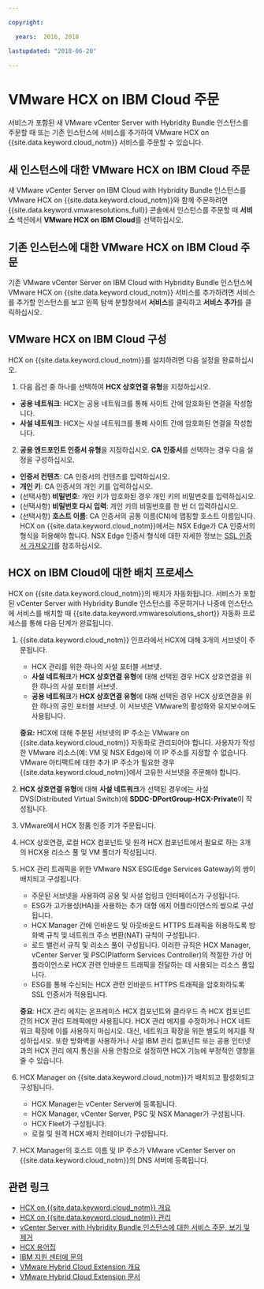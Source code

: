 ```yaml
---

copyright:

  years:  2016, 2018

lastupdated: "2018-06-20"

---
```


# VMware HCX on IBM Cloud 주문

서비스가 포함된 새 VMware vCenter Server with Hybridity Bundle 인스턴스를 주문할 때 또는 기존 인스턴스에 서비스를 추가하여 VMware HCX on {{site.data.keyword.cloud_notm}} 서비스를 주문할 수 있습니다.

## 새 인스턴스에 대한 VMware HCX on IBM Cloud 주문

새 VMware vCenter Server on IBM Cloud with Hybridity Bundle 인스턴스를 VMware HCX on {{site.data.keyword.cloud_notm}}와 함께 주문하려면 {{site.data.keyword.vmwaresolutions_full}} 콘솔에서 인스턴스를 주문할 때 **서비스** 섹션에서 **VMware HCX on IBM Cloud**를 선택하십시오.


## 기존 인스턴스에 대한 VMware HCX on IBM Cloud 주문

기존 VMware vCenter Server on IBM Cloud with Hybridity Bundle 인스턴스에 VMware HCX on {{site.data.keyword.cloud_notm}} 서비스를 추가하려면 서비스를 추가할 인스턴스를 보고 왼쪽 탐색 분할창에서 **서비스**를 클릭하고 **서비스 추가**를 클릭하십시오.

## VMware HCX on IBM Cloud 구성

HCX on {{site.data.keyword.cloud_notm}}를 설치하려면 다음 설정을 완료하십시오.
1. 다음 옵션 중 하나를 선택하여 **HCX 상호연결 유형**을 지정하십시오.
  * **공용 네트워크**: HCX는 공용 네트워크를 통해 사이트 간에 암호화된 연결을 작성합니다.
  * **사설 네트워크**: HCX는 사설 네트워크를 통해 사이트 간에 암호화된 연결을 작성합니다.
2. **공용 엔드포인트 인증서 유형**을 지정하십시오. **CA 인증서**를 선택하는 경우 다음 설정을 구성하십시오.
  * **인증서 컨텐츠**: CA 인증서의 컨텐츠를 입력하십시오.
  * **개인 키**: CA 인증서의 개인 키를 입력하십시오.
  * (선택사항) **비밀번호**: 개인 키가 암호화된 경우 개인 키의 비밀번호를 입력하십시오.
  * (선택사항) **비밀번호 다시 입력**: 개인 키의 비밀번호를 한 번 더 입력하십시오.
  * (선택사항) **호스트 이름**: CA 인증서의 공통 이름(CN)에 맵핑할 호스트 이름입니다. HCX on {{site.data.keyword.cloud_notm}}에서는 NSX Edge가 CA 인증서의 형식을 허용해야 합니다. NSX Edge 인증서 형식에 대한 자세한 정보는 [SSL 인증서 가져오기](https://docs.vmware.com/en/VMware-NSX-for-vSphere/6.3/com.vmware.nsx.admin.doc/GUID-19D3A4FD-DF17-43A3-9343-25EE28273BC6.html)를 참조하십시오.
  <!--Need enhancement, it is still not clear what the key pair is used for, is it for connecting to NSX? This is not in architecture doc either. -->

## HCX on IBM Cloud에 대한 배치 프로세스

HCX on {{site.data.keyword.cloud_notm}}의 배치가 자동화됩니다. 서비스가 포함된 vCenter Server with Hybridity Bundle 인스턴스를 주문하거나 나중에 인스턴스에 서비스를 배치할 때 {{site.data.keyword.vmwaresolutions_short}} 자동화 프로세스를 통해 다음 단계가 완료됩니다.
1. {{site.data.keyword.cloud_notm}} 인프라에서 HCX에 대해 3개의 서브넷이 주문됩니다. 
   * HCX 관리를 위한 하나의 사설 포터블 서브넷.
   * **사설 네트워크**가 **HCX 상호연결 유형**에 대해 선택된 경우 HCX 상호연결을 위한 하나의 사설 포터블 서브넷.
   * **공용 네트워크**가 **HCX 상호연결 유형**에 대해 선택된 경우 HCX 상호연결을 위한 하나의 공인 포터블 서브넷. 이 서브넷은 VMware의 활성화와 유지보수에도 사용됩니다.

   **중요:** HCX에 대해 주문된 서브넷의 IP 주소는 VMware on {{site.data.keyword.cloud_notm}} 자동화로 관리되어야 합니다. 사용자가 작성한 VMware 리소스(예: VM 및 NSX Edge)에 이 IP 주소를 지정할 수 없습니다. VMware 아티팩트에 대한 추가 IP 주소가 필요한 경우 {{site.data.keyword.cloud_notm}}에서 고유한 서브넷을 주문해야 합니다.
2. **HCX 상호연결 유형**에 대해 **사설 네트워크**가 선택된 경우에는 사설 DVS(Distributed Virtual Switch)에 **SDDC-DPortGroup-HCX-Private**이 작성됩니다. 
3. VMware에서 HCX 정품 인증 키가 주문됩니다. 
4. HCX 상호연결, 로컬 HCX 컴포넌트 및 원격 HCX 컴포넌트에서 필요로 하는 3개의 HCX용 리소스 풀 및 VM 폴더가 작성됩니다. 
5. HCX 관리 트래픽을 위한 VMware NSX ESG(Edge Services Gateway)의 쌍이 배치되고 구성됩니다.
   * 주문된 서브넷을 사용하여 공용 및 사설 업링크 인터페이스가 구성됩니다.
   * ESG가 고가용성(HA)을 사용하는 추가 대형 에지 어플라이언스의 쌍으로 구성됩니다.
   * HCX Manager 간에 인바운드 및 아웃바운드 HTTPS 트래픽을 허용하도록 방화벽 규칙 및 네트워크 주소 변환(NAT) 규칙이 구성됩니다.
   * 로드 밸런서 규칙 및 리소스 풀이 구성됩니다. 이러한 규칙은 HCX Manager, vCenter Server 및 PSC(Platform Services Controller)의 적절한 가상 어플라이언스로 HCX 관련 인바운드 트래픽을 전달하는 데 사용되는 리소스 풀입니다.
   * ESG를 통해 수신되는 HCX 관련 인바운드 HTTPS 트래픽을 암호화하도록 SSL 인증서가 적용됩니다.

   **중요**: HCX 관리 에지는 온프레미스 HCX 컴포넌트와 클라우드 측 HCX 컴포넌트 간의 HCX 관리 트래픽에만 사용됩니다. HCX 관리 에지를 수정하거나 HCX 네트워크 확장에 이를 사용하지 마십시오. 대신, 네트워크 확장을 위한 별도의 에지를 작성하십시오. 또한 방화벽을 사용하거나 사설 IBM 관리 컴포넌트 또는 공용 인터넷과의 HCX 관리 에지 통신을 사용 안함으로 설정하면 HCX 기능에 부정적인 영향을 줄 수 있습니다.

6. HCX Manager on {{site.data.keyword.cloud_notm}}가 배치되고 활성화되고 구성됩니다.
   * HCX Manager는 vCenter Server에 등록됩니다.
   * HCX Manager, vCenter Server, PSC 및 NSX Manager가 구성됩니다.
   * HCX Fleet가 구성됩니다.
   * 로컬 및 원격 HCX 배치 컨테이너가 구성됩니다.
7. HCX Manager의 호스트 이름 및 IP 주소가 VMware vCenter Server on {{site.data.keyword.cloud_notm}}의 DNS 서버에 등록됩니다.

## 관련 링크

* [HCX on {{site.data.keyword.cloud_notm}} 개요](hcx_considerations.html)
* [HCX on {{site.data.keyword.cloud_notm}} 관리](managinghcx.html)
* [vCenter Server with Hybridity Bundle 인스턴스에 대한 서비스 주문, 보기 및 제거](../vcenter/vc_hybrid_addingremovingservices.html)
* [HCX 용어집](hcx_glossary.html)
* [IBM 지원 센터에 문의](../vmonic/trbl_support.html)
* [VMware Hybrid Cloud Extension 개요](https://cloud.vmware.com/vmware-hcx)
* [VMware Hybrid Cloud Extension 문서](https://hcx.vmware.com/#vm-documentation)
